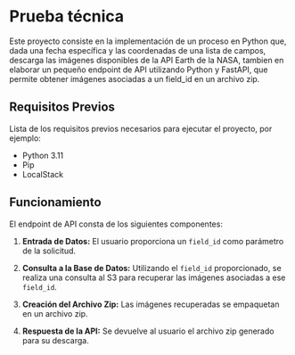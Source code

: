 # Prueba técnica

Este proyecto consiste en la implementación de un proceso en Python que, dada una fecha específica y las coordenadas de una lista de campos, descarga las imágenes disponibles de la API Earth de la NASA,
tambien en elaborar un pequeño endpoint de API utilizando Python y FastAPI, que permite obtener imágenes asociadas a un field_id en un archivo zip.

## Requisitos Previos

Lista de los requisitos previos necesarios para ejecutar el proyecto, por ejemplo:

- Python 3.11
- Pip
- LocalStack

## Funcionamiento

El endpoint de API consta de los siguientes componentes:

1. **Entrada de Datos:** El usuario proporciona un `field_id` como parámetro de la solicitud.

2. **Consulta a la Base de Datos:** Utilizando el `field_id` proporcionado, se realiza una consulta al S3 para recuperar las imágenes asociadas a ese `field_id`.

3. **Creación del Archivo Zip:** Las imágenes recuperadas se empaquetan en un archivo zip.

4. **Respuesta de la API:** Se devuelve al usuario el archivo zip generado para su descarga.


